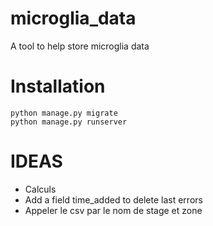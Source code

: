 # microglia_data
A tool to help store microglia data

# Installation

```
python manage.py migrate
python manage.py runserver
```

# IDEAS
* Calculs
* Add a field time_added to delete last errors
* Appeler le csv par le nom de stage et zone
